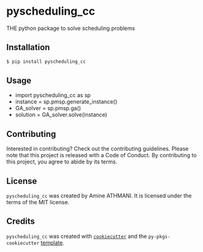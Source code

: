 # pyscheduling_cc

THE python package to solve scheduling problems

## Installation

```bash
$ pip install pyscheduling_cc
```

## Usage

- import pyscheduling_cc as sp
- instance = sp.pmsp.generate_instance()
- GA_solver = sp.pmsp.ga()
- solution = GA_solver.solve(instance)

## Contributing

Interested in contributing? Check out the contributing guidelines. Please note that this project is released with a Code of Conduct. By contributing to this project, you agree to abide by its terms.

## License

`pyscheduling_cc` was created by Amine ATHMANI. It is licensed under the terms of the MIT license.

## Credits

`pyscheduling_cc` was created with [`cookiecutter`](https://cookiecutter.readthedocs.io/en/latest/) and the `py-pkgs-cookiecutter` [template](https://github.com/py-pkgs/py-pkgs-cookiecutter).
